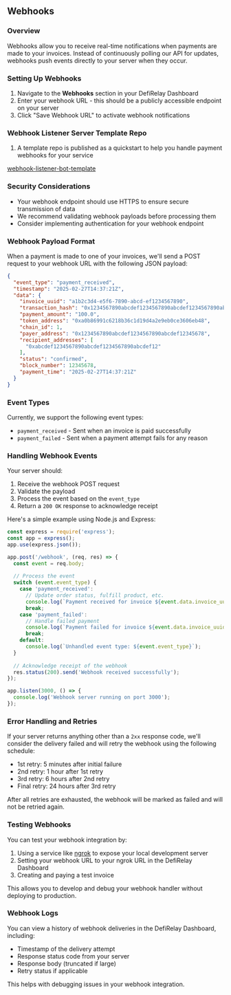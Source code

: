 ## Webhooks

### Overview

Webhooks allow you to receive real-time notifications when payments are made to your invoices. Instead of continuously polling our API for updates, webhooks push events directly to your server when they occur.

### Setting Up Webhooks

1. Navigate to the **Webhooks** section in your DefiRelay Dashboard
2. Enter your webhook URL - this should be a publicly accessible endpoint on your server
3. Click "Save Webhook URL" to activate webhook notifications


### Webhook Listener Server Template Repo 

1. A template repo is published as a quickstart to help you handle payment webhooks for your service

[webhook-listener-bot-template](https://github.com/DefiRelay/webhook-listener-bot-template) 



### Security Considerations

- Your webhook endpoint should use HTTPS to ensure secure transmission of data
- We recommend validating webhook payloads before processing them
- Consider implementing authentication for your webhook endpoint

### Webhook Payload Format

When a payment is made to one of your invoices, we'll send a POST request to your webhook URL with the following JSON payload:

```json
{
  "event_type": "payment_received",
  "timestamp": "2025-02-27T14:37:21Z",
  "data": {
    "invoice_uuid": "a1b2c3d4-e5f6-7890-abcd-ef1234567890",
    "transaction_hash": "0x1234567890abcdef1234567890abcdef1234567890abcdef1234567890abcdef",
    "payment_amount": "100.0",
    "token_address": "0xa0b86991c6218b36c1d19d4a2e9eb0ce3606eb48",
    "chain_id": 1,
    "payer_address": "0x1234567890abcdef1234567890abcdef12345678",
    "recipient_addresses": [
      "0xabcdef1234567890abcdef1234567890abcdef12"
    ],
    "status": "confirmed",
    "block_number": 12345678,
    "payment_time": "2025-02-27T14:37:21Z"
  }
}
```

### Event Types

Currently, we support the following event types:

- `payment_received` - Sent when an invoice is paid successfully
- `payment_failed` - Sent when a payment attempt fails for any reason

### Handling Webhook Events

Your server should:

1. Receive the webhook POST request
2. Validate the payload
3. Process the event based on the `event_type`
4. Return a `200 OK` response to acknowledge receipt

Here's a simple example using Node.js and Express:

```javascript
const express = require('express');
const app = express();
app.use(express.json());

app.post('/webhook', (req, res) => {
  const event = req.body;
  
  // Process the event
  switch (event.event_type) {
    case 'payment_received':
      // Update order status, fulfill product, etc.
      console.log(`Payment received for invoice ${event.data.invoice_uuid}`);
      break;
    case 'payment_failed':
      // Handle failed payment
      console.log(`Payment failed for invoice ${event.data.invoice_uuid}`);
      break;
    default:
      console.log(`Unhandled event type: ${event.event_type}`);
  }
  
  // Acknowledge receipt of the webhook
  res.status(200).send('Webhook received successfully');
});

app.listen(3000, () => {
  console.log('Webhook server running on port 3000');
});
```

### Error Handling and Retries

If your server returns anything other than a `2xx` response code, we'll consider the delivery failed and will retry the webhook using the following schedule:

- 1st retry: 5 minutes after initial failure
- 2nd retry: 1 hour after 1st retry
- 3rd retry: 6 hours after 2nd retry
- Final retry: 24 hours after 3rd retry

After all retries are exhausted, the webhook will be marked as failed and will not be retried again.

### Testing Webhooks

You can test your webhook integration by:

1. Using a service like [ngrok](https://ngrok.com/) to expose your local development server
2. Setting your webhook URL to your ngrok URL in the DefiRelay Dashboard
3. Creating and paying a test invoice

This allows you to develop and debug your webhook handler without deploying to production.

### Webhook Logs

You can view a history of webhook deliveries in the DefiRelay Dashboard, including:

- Timestamp of the delivery attempt
- Response status code from your server
- Response body (truncated if large)
- Retry status if applicable

This helps with debugging issues in your webhook integration.